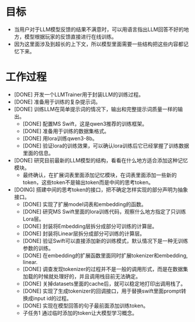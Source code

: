 # 目标
- 当用户对于LLM模型反馈的结果不满意时，可以用语言指出LLM回答不好的地方，模型根据玩家的反馈直接进行在线训练。
- 因为这里面涉及到超长的上下文，所以模型里面需要一些结构把这些内容都记忆下来。

# 工作过程
- [DONE] 开发一个LLMTrainer用于封装LLM的训练过程。
- [DONE] 准备用于训练的复杂提示词。
- [DONE] 训练LLM在简单提示词的情况下，输出和完整提示词质量一样的输出。
	- [DONE] 配置MS Swift，这是qwen3推荐的训练框架。
	- [DONE] 准备用于训练的数据集格式。
	- [DONE] 用lora训练qwen3-8b。
	- [DONE] 验证lora的训练效果，可以确认lora训练后它已经掌握了训练数据里面的信息。
- [DONE] 研究目前最新的LLM模型的结构，看看在什么地方适合添加这种记忆模块。
	- 最终确认，在扩展词表里面添加记忆模块，在词表里面添加一些新的token，这些token不是输出token而是中间的思考token。
- [DOING] 搭建中间的思考token的接口，把不确定怎样实现的部分声明为抽象接口。
	- [DONE] 实现了扩展model词表和embedding的函数。
	- [DONE] 研究MS Swift里面的lora训练代码，观察什么地方指定了只训练Lora层。
	- [DONE] 封装将Embedding层拆分成部分可训练的计算层。
	- [DONE] 封装将Linear层拆分成部分可训练的计算层。
	- [DONE] 验证Swift可以直接添加新的训练模式，默认情况下是一种无训练参数的训练。
	- [DONE] 在embedding的扩展函数里面同时扩展tokenizer和embedding, linear.
	- [DONE] 调查发现tokenizer的过程并不是一般的调用形式，而是在数据集加载的时候就处理好的，并且调用栈目前无法确定。
	- [DONE] 关掉datasets里面的cache后，就可以稳定地打印出调用栈了。
	- [DONE] 实现了生成tokenizer的回调接口，用于替换swift里面prompt转换成input id的过程。
	- [DONE] 实现在模型回答的句子最前面添加训练token。
	- 子任务1 通过临时添加的token让大模型学习概念。